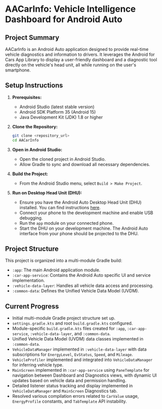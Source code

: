 # AACarInfo: Vehicle Intelligence Dashboard for Android Auto

## Project Summary

AACarInfo is an Android Auto application designed to provide real-time vehicle diagnostics and information to drivers. It leverages the Android for Cars App Library to display a user-friendly dashboard and a diagnostic tool directly on the vehicle's head unit, all while running on the user's smartphone.

## Setup Instructions

1.  **Prerequisites:**
    *   Android Studio (latest stable version)
    *   Android SDK Platform 35 (Android 15)
    *   Java Development Kit (JDK) 1.8 or higher

2.  **Clone the Repository:**
    ```bash
    git clone <repository_url>
    cd AACarInfo
    ```

3.  **Open in Android Studio:**
    *   Open the cloned project in Android Studio.
    *   Allow Gradle to sync and download all necessary dependencies.

4.  **Build the Project:**
    *   From the Android Studio menu, select `Build > Make Project`.

5.  **Run on Desktop Head Unit (DHU):**
    *   Ensure you have the Android Auto Desktop Head Unit (DHU) installed. You can find instructions [here](https://developer.android.com/training/cars/testing/dhu).
    *   Connect your phone to the development machine and enable USB debugging.
    *   Run the `app` module on your connected phone.
    *   Start the DHU on your development machine. The Android Auto interface from your phone should be projected to the DHU.

## Project Structure

This project is organized into a multi-module Gradle build:

*   `:app`: The main Android application module.
*   `:car-app-service`: Contains the Android Auto specific UI and service implementation.
*   `:vehicle-data-layer`: Handles all vehicle data access and processing.
*   `:common-data`: Defines the Unified Vehicle Data Model (UVDM).

## Current Progress

*   Initial multi-module Gradle project structure set up.
*   `settings.gradle.kts` and root `build.gradle.kts` configured.
*   Module-specific `build.gradle.kts` files created for `:app`, `:car-app-service`, `:vehicle-data-layer`, and `:common-data`.
*   Unified Vehicle Data Model (UVDM) data classes implemented in `:common-data`.
*   `VehicleDataManager` implemented in `:vehicle-data-layer` with data subscriptions for `EnergyLevel`, `EvStatus`, `Speed`, and `Mileage`.
*   `VehicleProfiler` implemented and integrated into `VehicleDataManager` for inferring vehicle type.
*   `MainScreen` implemented in `:car-app-service` using `PaneTemplate` for navigation between Dashboard and Diagnostics views, with dynamic UI updates based on vehicle data and permission handling.
*   Detailed listener status tracking and display implemented in `VehicleDataManager` and `MainScreen` Diagnostics tab.
*   Resolved various compilation errors related to `CarValue` usage, `EnergyProfile` constants, and `TabTemplate` API instability.